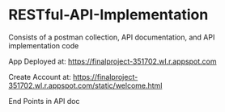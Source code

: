 # RESTful-API-Implementation
Consists of a postman collection, API documentation, and API implementation code

App Deployed at: https://finalproject-351702.wl.r.appspot.com

Create Account at: https://finalproject-351702.wl.r.appspot.com/static/welcome.html

End Points in API doc
